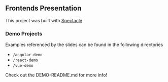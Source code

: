 ## Frontends Presentation

This project was built with [Spectacle](https://github.com/FormidableLabs/spectacle)

### Demo Projects

Examples referenced by the slides can be found in the following directories

- `/angular-demo`
- `/react-demo`
- `/vue-demo`

Check out the DEMO-README.md for more info!
